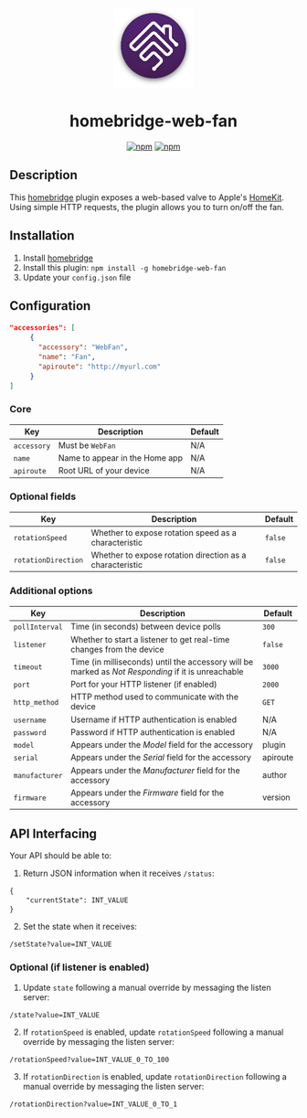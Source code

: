 <p align="center">
  <a href="https://github.com/homebridge/homebridge"><img src="https://raw.githubusercontent.com/homebridge/branding/master/logos/homebridge-color-round-stylized.png" height="140"></a>
</p>

<span align="center">

# homebridge-web-fan

[![npm](https://img.shields.io/npm/v/homebridge-web-fan.svg)](https://www.npmjs.com/package/homebridge-web-fan) [![npm](https://img.shields.io/npm/dt/homebridge-web-fan.svg)](https://www.npmjs.com/package/homebridge-web-fan)

</span>

## Description

This [homebridge](https://github.com/nfarina/homebridge) plugin exposes a web-based valve to Apple's [HomeKit](http://www.apple.com/ios/home/). Using simple HTTP requests, the plugin allows you to turn on/off the fan.

## Installation

1. Install [homebridge](https://github.com/nfarina/homebridge#installation-details)
2. Install this plugin: `npm install -g homebridge-web-fan`
3. Update your `config.json` file

## Configuration

```json
"accessories": [
     {
       "accessory": "WebFan",
       "name": "Fan",
       "apiroute": "http://myurl.com"
     }
]
```

### Core
| Key | Description | Default |
| --- | --- | --- |
| `accessory` | Must be `WebFan` | N/A |
| `name` | Name to appear in the Home app | N/A |
| `apiroute` | Root URL of your device | N/A |

### Optional fields
| Key | Description | Default |
| --- | --- | --- |
| `rotationSpeed` | Whether to expose rotation speed as a characteristic | `false` |
| `rotationDirection` | Whether to expose rotation direction as a characteristic | `false` |

### Additional options
| Key | Description | Default |
| --- | --- | --- |
| `pollInterval` | Time (in seconds) between device polls | `300` |
| `listener` | Whether to start a listener to get real-time changes from the device | `false` |
| `timeout` | Time (in milliseconds) until the accessory will be marked as _Not Responding_ if it is unreachable | `3000` |
| `port` | Port for your HTTP listener (if enabled) | `2000` |
| `http_method` | HTTP method used to communicate with the device | `GET` |
| `username` | Username if HTTP authentication is enabled | N/A |
| `password` | Password if HTTP authentication is enabled | N/A |
| `model` | Appears under the _Model_ field for the accessory | plugin |
| `serial` | Appears under the _Serial_ field for the accessory | apiroute |
| `manufacturer` | Appears under the _Manufacturer_ field for the accessory | author |
| `firmware` | Appears under the _Firmware_ field for the accessory | version |

## API Interfacing

Your API should be able to:

1. Return JSON information when it receives `/status`:
```
{
    "currentState": INT_VALUE
}
```

2. Set the state when it receives:
```
/setState?value=INT_VALUE
```

### Optional (if listener is enabled)

1. Update `state` following a manual override by messaging the listen server:
```
/state?value=INT_VALUE
```

2. If `rotationSpeed` is enabled, update `rotationSpeed` following a manual override by messaging the listen server:
```
/rotationSpeed?value=INT_VALUE_0_TO_100
```

3. If `rotationDirection` is enabled, update `rotationDirection` following a manual override by messaging the listen server:
```
/rotationDirection?value=INT_VALUE_0_TO_1
```

